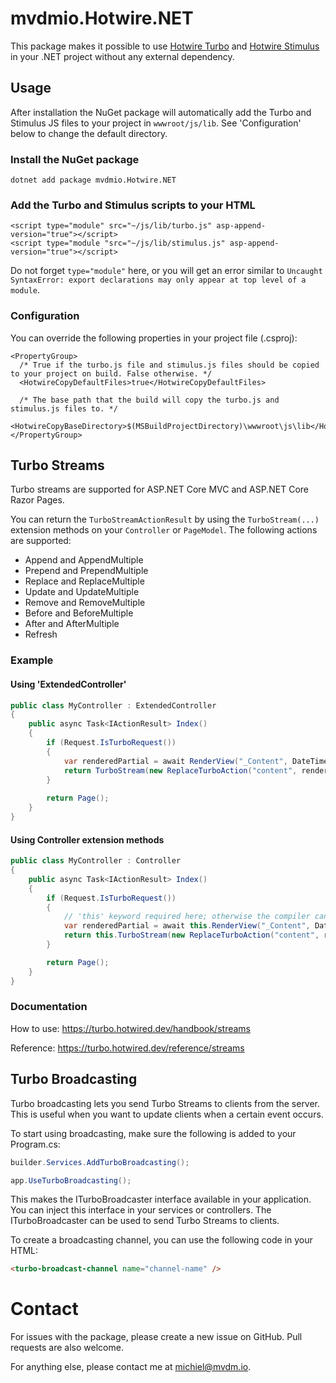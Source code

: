 ﻿# mvdmio.Hotwire.NET

This package makes it possible to use [Hotwire Turbo](https://turbo.hotwire.dev)
and [Hotwire Stimulus](https://stimulus.hotwire.dev) in your .NET project without any external dependency.

## Usage

After installation the NuGet package will automatically add the Turbo and Stimulus JS files to your project in
`wwwroot/js/lib`. See 'Configuration' below to change the default directory.

### Install the NuGet package

```
dotnet add package mvdmio.Hotwire.NET
```

### Add the Turbo and Stimulus scripts to your HTML

```
<script type="module" src="~/js/lib/turbo.js" asp-append-version="true"></script>
<script type="module "src="~/js/lib/stimulus.js" asp-append-version="true"></script>
```

Do not forget `type="module"` here, or you will get an error similar to
`Uncaught SyntaxError: export declarations may only appear at top level of a module`.

### Configuration

You can override the following properties in your project file (.csproj):

```
<PropertyGroup>
  /* True if the turbo.js file and stimulus.js files should be copied to your project on build. False otherwise. */
  <HotwireCopyDefaultFiles>true</HotwireCopyDefaultFiles>

  /* The base path that the build will copy the turbo.js and stimulus.js files to. */
  <HotwireCopyBaseDirectory>$(MSBuildProjectDirectory)\wwwroot\js\lib</HotwireCopyBaseDirectory>
</PropertyGroup>
```

## Turbo Streams
Turbo streams are supported for ASP.NET Core MVC and ASP.NET Core Razor Pages.

You can return the `TurboStreamActionResult` by using the `TurboStream(...)` extension methods on your `Controller` or `PageModel`.
The following actions are supported:
- Append and AppendMultiple
- Prepend and PrependMultiple
- Replace and ReplaceMultiple
- Update and UpdateMultiple
- Remove and RemoveMultiple
- Before and BeforeMultiple
- After and AfterMultiple
- Refresh

### Example
#### Using 'ExtendedController'
```csharp
public class MyController : ExtendedController
{
    public async Task<IActionResult> Index()
    {
        if (Request.IsTurboRequest())
        {
            var renderedPartial = await RenderView("_Content", DateTime.Now);
            return TurboStream(new ReplaceTurboAction("content", renderedPartial));
        }
        
        return Page();
    }
}
```

#### Using Controller extension methods
```csharp
public class MyController : Controller
{
    public async Task<IActionResult> Index()
    {
        if (Request.IsTurboRequest())
        {
            // 'this' keyword required here; otherwise the compiler can't call extension methods.
            var renderedPartial = await this.RenderView("_Content", DateTime.Now);
            return this.TurboStream(new ReplaceTurboAction("content", renderedPartial));
        }

        return Page();
    }
}
```

### Documentation
How to use: https://turbo.hotwired.dev/handbook/streams

Reference: https://turbo.hotwired.dev/reference/streams

## Turbo Broadcasting
Turbo broadcasting lets you send Turbo Streams to clients from the server. This is useful when you want to update clients
when a certain event occurs.

To start using broadcasting, make sure the following is added to your Program.cs:

```csharp
builder.Services.AddTurboBroadcasting();

app.UseTurboBroadcasting();
```

This makes the ITurboBroadcaster interface available in your application. You can inject this interface in your services or controllers.
The ITurboBroadcaster can be used to send Turbo Streams to clients.

To create a broadcasting channel, you can use the following code in your HTML:
```html
<turbo-broadcast-channel name="channel-name" />
```

# Contact

For issues with the package, please create a new issue on GitHub. Pull requests are also welcome.

For anything else, please contact me at [michiel@mvdm.io](mailto:michiel@mvdm.io).